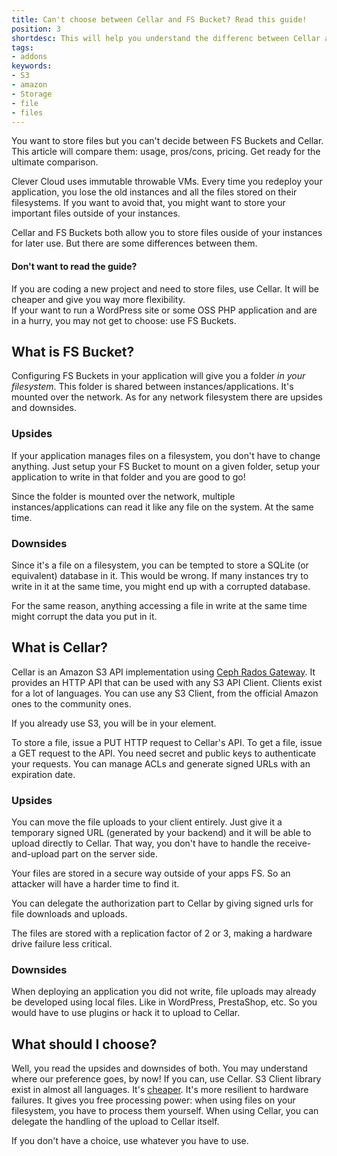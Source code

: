 ```yaml
---
title: Can't choose between Cellar and FS Bucket? Read this guide!
position: 3
shortdesc: This will help you understand the differenc between Cellar and FS Buckets.
tags:
- addons
keywords:
- S3
- amazon
- Storage
- file
- files
---
```


You want to store files but you can't decide between FS Buckets and Cellar. This article
will compare them: usage, pros/cons, pricing. Get ready for the ultimate comparison.

Clever Cloud uses immutable throwable VMs.
Every time you redeploy your application, you lose the old instances and all the files stored on their filesystems.
If you want to avoid that, you might want to store your important files outside of your instances.

Cellar and FS Buckets both allow you to store files ouside of your instances for later
use. But there are some differences between them.


<div class="panel panel-warning">
  <div class="panel-heading">
    <h4 class="panel-title">Don't want to read the guide?</h4>
  </div>
  <div class="panel-body">
    If you are coding a new project and need to store files, use Cellar. It will be
    cheaper and give you way more flexibility.<br />
    If your want to run a WordPress site or some OSS PHP application and are in a hurry,
    you may not get to choose: use FS Buckets.
  </div>
</div>

## What is FS Bucket?

Configuring FS Buckets in your application will give you a folder _in your filesystem_.
This folder is shared between instances/applications. It's mounted over the network.
As for any network filesystem there are upsides and downsides.


### Upsides

If your application manages files on a filesystem, you don't have to change anything.
Just setup your FS Bucket to mount on a given folder, setup your application to write in that folder and you are good to go!

Since the folder is mounted over the network, multiple instances/applications can read it
like any file on the system. At the same time.

### Downsides

Since it's a file on a filesystem, you can be tempted to store a SQLite (or equivalent) database in it.
This would be wrong.
If many instances try to write in it at the same time, you might end up with a corrupted
database.

For the same reason, anything accessing a file in write at the same time might corrupt the
data you put in it.

## What is Cellar?

Cellar is an Amazon S3 API implementation using [Ceph Rados Gateway](https://ceph.com/ceph-storage/object-storage/).
It provides an HTTP API that can be used with any S3 API Client.
Clients exist for a lot of languages.
You can use any S3 Client, from the official Amazon ones to the community ones.

If you already use S3, you will be in your element.

To store a file, issue a PUT HTTP request to Cellar's API.
To get a file, issue a GET request to the API.
You need secret and public keys to authenticate your requests.
You can manage ACLs and generate signed URLs with an expiration date.

### Upsides

You can move the file uploads to your client entirely.
Just give it a temporary signed URL (generated by your backend) and it will be able to upload directly to Cellar.
That way, you don't have to handle the receive-and-upload part on the server side.

Your files are stored in a secure way outside of your apps FS. So an attacker will have a
harder time to find it.

You can delegate the authorization part to Cellar by giving signed urls for file downloads
and uploads.

The files are stored with a replication factor of 2 or 3, making a hardware drive failure
less critical.


### Downsides

When deploying an application you did not write, file uploads may already be developed
using local files. Like in WordPress, PrestaShop, etc. So you would have to use plugins or
hack it to upload to Cellar.

## What should I choose?

Well, you read the upsides and downsides of both.
You may understand where our preference goes, by now!
If you can, use Cellar.
S3 Client library exist in almost all languages.
It's [cheaper](/doc/addons/cellar/#clever-cloud-cellar-plans).
It's more resilient to hardware failures.
It gives you free processing power: when using files on your filesystem, you have to process them yourself.
When using Cellar, you can delegate the handling of the upload to Cellar itself.

If you don't have a choice, use whatever you have to use.
